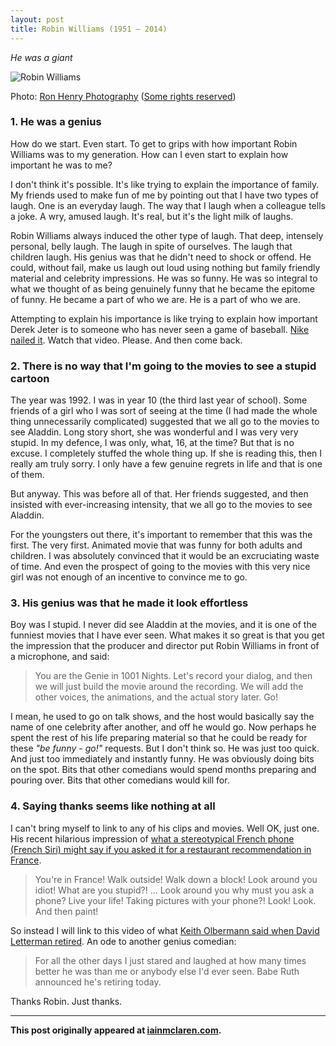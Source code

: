 ```yaml
---
layout: post
title: Robin Williams (1951 – 2014)
---
```


*He was a giant*

![Robin Williams](http://iainmclaren.com/public/images/robin-williams.jpg "Robin Williams")

Photo: [Ron Henry Photography](https://www.flickr.com/photos/ronhenry/) ([Some rights reserved](https://creativecommons.org/licenses/by-sa/2.0/))

### 1. He was a genius  

How do we start.  Even start.  To get to grips with how important Robin Williams was to my generation.  How can I even start to explain how important he was to me?

I don't think it's possible.  It's like trying to explain the importance of family.  My friends used to make fun of me by pointing out that I have two types of laugh.  One is an everyday laugh.  The way that I laugh when a colleague tells a joke.  A wry, amused laugh.  It's real, but it's the light milk of laughs.

Robin Williams always induced the other type of laugh.  That deep, intensely personal, belly laugh.  The laugh in spite of ourselves.  The laugh that children laugh.  His genius was that he didn't need to shock or offend.  He could, without fail, make us laugh out loud using nothing but family friendly material and celebrity impressions.  He was so funny.  He was so integral to what we thought of as being genuinely funny that he became the epitome of funny.  He became a part of who we are.  He is a part of who we are.

Attempting to explain his importance is like trying to explain how important Derek Jeter is to someone who has never seen a game of baseball.  [Nike nailed it](https://www.youtube.com/watch?v=d7I4tpYg05Y).  Watch that video.  Please.  And then come back.

### 2. There is no way that I'm going to the movies to see a stupid cartoon

The year was 1992.  I was in year 10 (the third last year of school).  Some friends of a girl who I was sort of seeing at the time (I had made the whole thing unnecessarily complicated) suggested that we all go to the movies to see Aladdin.  Long story short, she was wonderful and I was very very stupid.  In my defence, I was only, what, 16, at the time?  But that is no excuse.  I completely stuffed the whole thing up.  If she is reading this, then I really am truly sorry.  I only have a few genuine regrets in life and that is one of them.

But anyway.  This was before all of that.  Her friends suggested, and then insisted with ever-increasing intensity, that we all go to the movies to see Aladdin.

For the youngsters out there, it's important to remember that this was the first.  The very first.  Animated movie that was funny for both adults and children.  I was absolutely convinced that it would be an excruciating waste of time.  And even the prospect of going to the movies with this very nice girl was not enough of an incentive to convince me to go.

### 3. His genius was that he made it look effortless

Boy was I stupid.  I never did see Aladdin at the movies, and it is one of the funniest movies that I have ever seen.  What makes it so great is that you get the impression that the producer and director put Robin Williams in front of a microphone, and said:

> You are the Genie in 1001 Nights.  Let's record your dialog, and then we will just build the movie around the recording.  We will add the other voices, the animations, and the actual story later.  Go!

I mean, he used to go on talk shows, and the host would basically say the name of one celebrity after another, and off he would go.  Now perhaps he spent the rest of his life preparing material so that he could be ready for these *"be funny - go!"* requests.  But I don't think so.  He was just too quick.  And just too immediately and instantly funny.  He was obviously doing bits on the spot.  Bits that other comedians would spend months preparing and pouring over.  Bits that other comedians would kill for.

### 4. Saying thanks seems like nothing at all

I can't bring myself to link to any of his clips and movies.  Well OK, just one.  His recent hilarious impression of [what a stereotypical French phone (French Siri) might say if you asked it for a restaurant recommendation in France](https://www.youtube.com/watch?v=0dI-WZ5cvM0).

> You're in France!  Walk outside!  Walk down a block! Look around you idiot!  What are you stupid?! ... Look around you why must you ask a phone? Live your life! Taking pictures with your phone?!  Look! Look.  And then paint!

So instead I will link to this video of what [Keith Olbermann said when David Letterman retired](https://www.youtube.com/watch?v=yfkd4i9Hlsc).  An ode to another genius comedian:

> For all the other days I just stared and laughed at how many times better he was than me or anybody else I'd ever seen.  Babe Ruth announced he's retiring today.

Thanks Robin.  Just thanks.
    
---

**This post originally appeared at [iainmclaren.com](http://iainmclaren.com).**